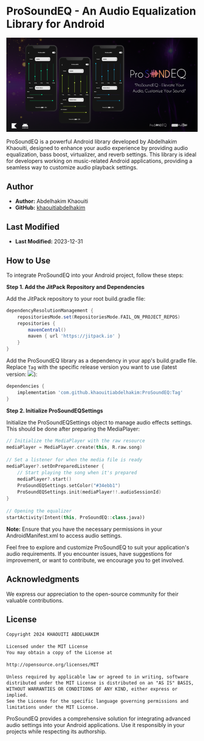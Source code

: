 # ProSoundEQ - An Audio Equalization Library for Android

![ProSoundEQ](https://github.com/khaouitiabdelhakim/ProSoundEQ/blob/master/picture.png)

ProSoundEQ is a powerful Android library developed by Abdelhakim Khaouiti, designed to enhance your audio experience by providing audio equalization, bass boost, virtualizer, and reverb settings. This library is ideal for developers working on music-related Android applications, providing a seamless way to customize audio playback settings.

## Author

- **Author:** Abdelhakim Khaouiti
- **GitHub:** [khaouitiabdelhakim](https://github.com/khaouitiabdelhakim)

## Last Modified

- **Last Modified:** 2023-12-31

## How to Use

To integrate ProSoundEQ into your Android project, follow these steps:

**Step 1. Add the JitPack Repository and Dependencies**

Add the JitPack repository to your root build.gradle file:

```groovy
dependencyResolutionManagement {
    repositoriesMode.set(RepositoriesMode.FAIL_ON_PROJECT_REPOS)
    repositories {
        mavenCentral()
        maven { url 'https://jitpack.io' }
    }
}
```

Add the ProSoundEQ library as a dependency in your app's build.gradle file. Replace `Tag` with the specific release version you want to use (latest version: [![](https://jitpack.io/v/khaouitiabdelhakim/ProSoundEQ.svg)](https://jitpack.io/#khaouitiabdelhakim/ProSoundEQ)):

```groovy
dependencies {
    implementation 'com.github.khaouitiabdelhakim:ProSoundEQ:Tag'
}
```

**Step 2. Initialize ProSoundEQSettings**

Initialize the ProSoundEQSettings object to manage audio effects settings. This should be done after preparing the MediaPlayer:

```kotlin
// Initialize the MediaPlayer with the raw resource
mediaPlayer = MediaPlayer.create(this, R.raw.song)

// Set a listener for when the media file is ready
mediaPlayer?.setOnPreparedListener {
    // Start playing the song when it's prepared
    mediaPlayer?.start()
    ProSoundEQSettings.setColor("#34ebb1")
    ProSoundEQSettings.init(mediaPlayer!!.audioSessionId)
}

// Opening the equalizer
startActivity(Intent(this, ProSoundEQ::class.java))
```

**Note:** Ensure that you have the necessary permissions in your AndroidManifest.xml to access audio settings.

Feel free to explore and customize ProSoundEQ to suit your application's audio requirements. If you encounter issues, have suggestions for improvement, or want to contribute, we encourage you to get involved.

## Acknowledgments

We express our appreciation to the open-source community for their valuable contributions.

## License

```
Copyright 2024 KHAOUITI ABDELHAKIM

Licensed under the MIT License
You may obtain a copy of the License at

http://opensource.org/licenses/MIT

Unless required by applicable law or agreed to in writing, software
distributed under the MIT License is distributed on an "AS IS" BASIS,
WITHOUT WARRANTIES OR CONDITIONS OF ANY KIND, either express or implied.
See the License for the specific language governing permissions and
limitations under the MIT License.
```


ProSoundEQ provides a comprehensive solution for integrating advanced audio settings into your Android applications. Use it responsibly in your projects while respecting its authorship.
